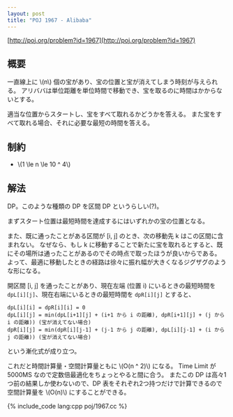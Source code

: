```yaml
---
layout: post
title: "POJ 1967 - Alibaba"
---
```

[http://poj.org/problem?id=1967](http://poj.org/problem?id=1967)

## 概要
一直線上に \\(n\\) 個の宝があり、宝の位置と宝が消えてしまう時刻が与えられる。
アリババは単位距離を単位時間で移動でき、宝を取るのに時間はかからないとする。

適当な位置からスタートし、宝をすべて取れるかどうかを答える。
また宝をすべて取れる場合、それに必要な最短の時間を答える。

## 制約
- \\(1 \\le n \\le 10 ^ 4\\)

## 解法
DP。このような種類の DP を区間 DP というらしい(?)。

まずスタート位置は最短時間を達成するにはいずれかの宝の位置となる。

また、既に通ったことがある区間が [i, j] のとき、次の移動先 k はこの区間に含まれない。
なぜなら、もし k に移動することで新たに宝を取れるとすると、既にその場所は通ったことがあるのでその時点で取ったほうが良いからである。
よって、最適に移動したときの経路は徐々に振れ幅が大きくなるジグザグのような形になる。

開区間 [i, j] を通ったことがあり、現在左端 (位置 i) にいるときの最短時間を `dpL[i][j]`、現在右端にいるときの最短時間を `dpR[i][j]` とすると、

    dpL[i][i] = dpR[i][i] = 0
    dpL[i][j] = min(dpL[i+1][j] + (i+1 から i の距離), dpR[i+1][j] + (j から i の距離)) (宝が消えてない場合)
    dpR[i][j] = min(dpR[i][j-1] + (j-1 から j の距離), dpL[i][j-1] + (i から j の距離)) (宝が消えてない場合)

という漸化式が成り立つ。

これだと時間計算量・空間計算量ともに \\(O(n ^ 2)\\) になる。
Time Limit が 5000MS なので定数倍最適化をちょっとやると間に合う。
またこの DP は高々1つ前の結果しか使わないので、DP 表をそれぞれ2つ持つだけで計算できるので空間計算量を \\(O(n)\\) にすることができる。

{% include_code lang:cpp poj/1967.cc %}
